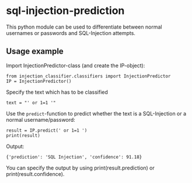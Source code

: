 # sql-injection-prediction

This python module can be used to differentiate between normal usernames or passwords and SQL-Injection attempts.

## Usage example

Import InjectionPredictor-class (and create the IP-object):
```
from injection_classifier.classifiers import InjectionPredictor
IP = InjectionPredictor()
```

Specify the text which has to be classified
```
text = "' or 1=1 '"
```

Use the `predict`-function to predict whether the text is a SQL-Injection or a normal username/password:
```
result = IP.predict(' or 1=1 ')
print(result)
```

Output:
```
{'prediction': 'SQL Injection', 'confidence': 91.18}
```

You can specify the output by using print(result.prediction) or print(result.confidence).
